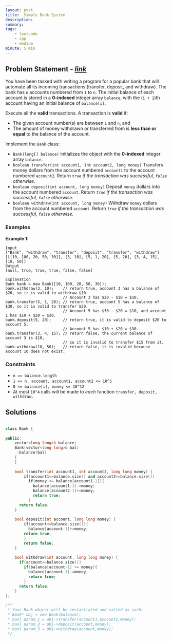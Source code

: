 ```yaml
---
layout: post
title:  Simple Bank System
description: 
summary: 
tags:
    - leetcode
    - cpp
    - medium
minute: 5 min
---
```


## Problem Statement - [*link*](https://leetcode.com/problems/simple-bank-system/)
You have been tasked with writing a program for a popular bank that will automate all its incoming transactions (transfer, deposit, and withdraw). The bank has `n` accounts numbered from `1` to `n`. The initial balance of each account is stored in a **0-indexed** integer array `balance`, with the (`i + 1`)th account having an initial balance of `balance[i]`.

Execute all the **valid** transactions. A transaction is **valid** if:

+ The given account number(s) are between `1` and `n`, and
+ The amount of money withdrawn or transferred from is **less than or equal** to the balance of the account.  

Implement the `Bank` class:

+ `Bank(long[] balance)` Initializes the object with the **0-indexed** integer array `balance`.
+ `boolean transfer(int account1, int account2, long money)` Transfers money dollars from the account numbered `account1` to the account numbered `account2`. Return *`true` if the transaction was successful, `false` otherwise*.
+ `boolean deposit(int account, long money)` Deposit `money` dollars into the account numbered `account`. Return *`true` if the transaction was successful, `false` otherwise.*
+ `boolean withdraw(int account, long money)` Withdraw `money` dollars from the account numbered `account`. Return *`true` if the transaction was successful, `false` otherwise.*
 
### Examples

**Example 1:**   
```
Input
["Bank", "withdraw", "transfer", "deposit", "transfer", "withdraw"]
[[[10, 100, 20, 50, 30]], [3, 10], [5, 1, 20], [5, 20], [3, 4, 15], [10, 50]]
Output
[null, true, true, true, false, false]

Explanation
Bank bank = new Bank([10, 100, 20, 50, 30]);
bank.withdraw(3, 10);    // return true, account 3 has a balance of $20, so it is valid to withdraw $10.
                         // Account 3 has $20 - $10 = $10.
bank.transfer(5, 1, 20); // return true, account 5 has a balance of $30, so it is valid to transfer $20.
                         // Account 5 has $30 - $20 = $10, and account 1 has $10 + $20 = $30.
bank.deposit(5, 20);     // return true, it is valid to deposit $20 to account 5.
                         // Account 5 has $10 + $20 = $30.
bank.transfer(3, 4, 15); // return false, the current balance of account 3 is $10,
                         // so it is invalid to transfer $15 from it.
bank.withdraw(10, 50);   // return false, it is invalid because account 10 does not exist.
```

### Constraints
+ `n == balance.length`
+ `1 <= n, account, account1, account2 <= 10^5`
+ `0 <= balance[i], money <= 10^12`
+ At most `10^4` calls will be made to *each* function `transfer, deposit, withdraw.`

## Solutions

```cpp

class Bank {
  
public:
    vector<long long>& balance;
    Bank(vector<long long>& bal) 
     :balance(bal)
    {
    }
    
    bool transfer(int account1, int account2, long long money) {
        if(account1<=balance.size() and account2<=balance.size())
          if(money <= balance[account1-1]){
            balance[account1-1]-=money;
            balance[account2-1]+=money;
            return true;
          }
      return false;
    }
    
    bool deposit(int account, long long money) {
        if(account<=balance.size()){
          balance[account-1]+=money;
        return true;          
        }
        return false;
    }
    
    bool withdraw(int account, long long money) {
      if(account<=balance.size())
        if(balance[account-1] >= money){
          balance[account-1]-=money;
          return true;
        }
      return false;
    }
};

/**
 * Your Bank object will be instantiated and called as such:
 * Bank* obj = new Bank(balance);
 * bool param_1 = obj->transfer(account1,account2,money);
 * bool param_2 = obj->deposit(account,money);
 * bool param_3 = obj->withdraw(account,money);
 */
```

